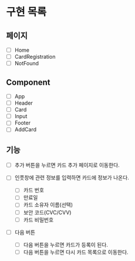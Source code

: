# 구현 목록

## 페이지

- [ ] Home
- [ ] CardRegistration
- [ ] NotFound

## Component

- [ ] App
- [ ] Header
- [ ] Card
- [ ] Input
- [ ] Footer
- [ ] AddCard

## 기능

- [ ] 추가 버튼을 누르면 카드 추가 페이지로 이동한다.

- [ ] 인풋창에 관련 정보를 입력하면 카드에 정보가 나온다.

  - [ ] 카드 번호
  - [ ] 만료일
  - [ ] 카드 소유자 이름(선택)
  - [ ] 보안 코드(CVC/CVV)
  - [ ] 카드 비밀번호

- [ ] 다음 버튼

  - [ ] 다음 버튼을 누르면 카드가 등록이 된다.
  - [ ] 다음 버튼을 누르면 다시 카드 목록으로 이동한다.

